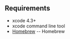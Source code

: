 Requirements
-------------
* xcode 4.3+
* xcode command line tool
* [Homebrew](http://mxcl.github.com/homebrew/) -- Homebrew

